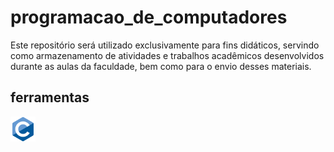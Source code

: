 # programacao_de_computadores
Este repositório será utilizado exclusivamente para fins didáticos, servindo como armazenamento de atividades e trabalhos acadêmicos desenvolvidos durante as aulas da faculdade, bem como para o envio desses materiais.
## ferramentas

<p align="left"> <a href="https://www.cprogramming.com/" target="_blank" rel="noreferrer"> <img src="https://raw.githubusercontent.com/devicons/devicon/master/icons/c/c-original.svg" alt="c" width="40" height="40"/> </a> <a href="https://www.w3schools.com/css/" target="_blank" rel="noreferrer">
